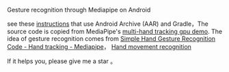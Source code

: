 Gesture recognition through Mediapipe on Android

see these [instructions](https://google.github.io/mediapipe/getting_started/android_archive_library.html) that use Android Archive (AAR) and Gradle，The source code is copied from MediaPipe's [multi-hand tracking gpu demo](https://github.com/jiuqiant/mediapipe_multi_hands_tracking_aar_example). The idea of gesture recognition comes from [Simple Hand Gesture Recognition Code - Hand tracking - Mediapipe](https://gist.github.com/TheJLifeX/74958cc59db477a91837244ff598ef4a)， [Hand movement recognition](https://github.com/TheJLifeX/mediapipe/tree/hand-mouvement-recognition)



If it helps you, please give me a star 。



